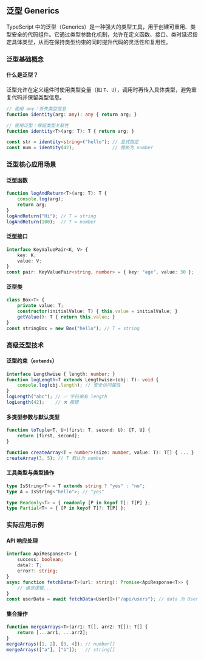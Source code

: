 ## 泛型 Generics

TypeScript 中的泛型（Generics）是一种强大的类型工具，用于创建可重用、类型安全的代码组件。它通过类型参数化机制，允许在定义函数、接口、类时延迟指定具体类型，从而在保持类型约束的同时提升代码的灵活性和复用性。

### 泛型基础概念

#### 什么是泛型？

泛型允许在定义组件时使用类型变量（如 `T`、`U`），调用时再传入具体类型，避免重复代码并保留类型信息。

```ts
// 使用 any：丢失类型信息
function identity(arg: any): any { return arg; }

// 使用泛型：保留类型关联性
function identity<T>(arg: T): T { return arg; }

const str = identity<string>("hello"); // 显式指定
const num = identity(42);              // 推断为 number
```



### 泛型核心应用场景

#### 泛型函数

```ts
function logAndReturn<T>(arg: T): T {
    console.log(arg);
    return arg;
}
logAndReturn("Hi"); // T = string
logAndReturn(100);  // T = number
```

#### 泛型接口

```ts
interface KeyValuePair<K, V> {
    key: K;
    value: V;
}
const pair: KeyValuePair<string, number> = { key: "age", value: 30 };
```

#### 泛型类

```ts
class Box<T> {
    private value: T;
    constructor(initialValue: T) { this.value = initialValue; }
    getValue(): T { return this.value; }
}
const stringBox = new Box("hello"); // T = string
```

### 高级泛型技术

#### 泛型约束（`extends`）

```ts
interface Lengthwise { length: number; }
function logLength<T extends Lengthwise>(obj: T): void {
    console.log(obj.length); // 安全访问属性
}
logLength("abc"); // ✅ 字符串有 length
logLength(42);    // ❌ 报错
```

#### 多类型参数与默认类型

```ts
function toTuple<T, U>(first: T, second: U): [T, U] {
    return [first, second];
}

function createArray<T = number>(size: number, value: T): T[] { ... }
createArray(3, 5); // T 默认为 number
```

#### 工具类型与类型操作

```ts
type IsString<T> = T extends string ? "yes" : "no";
type A = IsString<"hello">; // "yes"

type Readonly<T> = { readonly [P in keyof T]: T[P] };
type Partial<T> = { [P in keyof T]?: T[P] };

```

### 实际应用示例

#### API 响应处理

```ts
interface ApiResponse<T> {
    success: boolean;
    data?: T;
    error?: string;
}
async function fetchData<T>(url: string): Promise<ApiResponse<T>> {
    // 请求逻辑...
}
const userData = await fetchData<User[]>("/api/users"); // data 为 User[] 类型
```

#### 集合操作

```ts
function mergeArrays<T>(arr1: T[], arr2: T[]): T[] {
    return [...arr1, ...arr2];
}
mergeArrays([1, 2], [3, 4]); // number[]
mergeArrays(["a"], ["b"]);   // string[]
```
































































